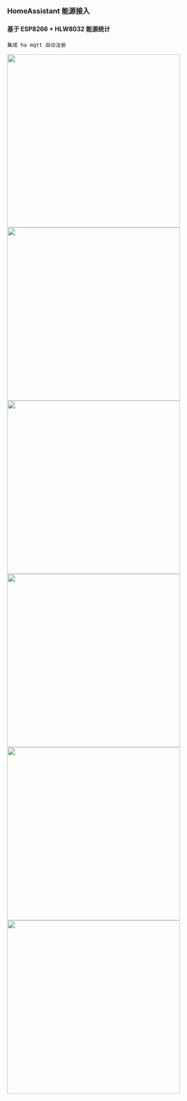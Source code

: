 ### HomeAssistant 能源接入

#### 基于 ESP8266 + HLW8032 能源统计

```
集成 ha mqtt 自动注册
```



<img width="400" src="https://github.com/yqboy/HA_Energy/img/6.png"/>

<img width="400" src="https://github.com/yqboy/HA_Energy/img/1.jpg"/>

<img width="400" src="https://github.com/yqboy/HA_Energy/img/2.png"/>

<img width="400" src="https://github.com/yqboy/HA_Energy/img/3.png"/>

<img width="400" src="https://github.com/yqboy/HA_Energy/img/4.jpg"/>

<img width="400" src="https://github.com/yqboy/HA_Energy/img/5.jpg"/>
